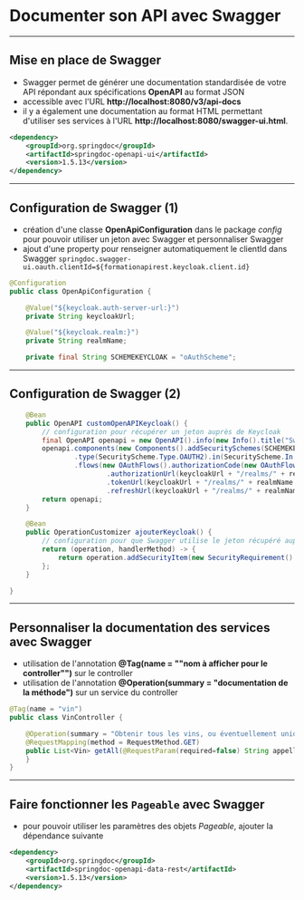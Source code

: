 # Documenter son API avec Swagger

----

## Mise en place de Swagger

- Swagger permet de générer une documentation standardisée de votre API répondant aux spécifications **OpenAPI** au format JSON
- accessible avec l'URL **http://localhost:8080/v3/api-docs**
- il y a également une documentation au format HTML permettant d'utiliser ses services à l'URL **http://localhost:8080/swagger-ui.html**. 

```xml
<dependency>
	<groupId>org.springdoc</groupId>
	<artifactId>springdoc-openapi-ui</artifactId>
	<version>1.5.13</version>
</dependency>
```

----

## Configuration de Swagger (1)

- création d'une classe **OpenApiConfiguration** dans le package *config* pour pouvoir utiliser un jeton avec Swagger et personnaliser Swagger
- ajout d'une property pour renseigner automatiquement le clientId dans Swagger `springdoc.swagger-ui.oauth.clientId=${formationapirest.keycloak.client.id}`

```java
@Configuration
public class OpenApiConfiguration {

	@Value("${keycloak.auth-server-url:}")
	private String keycloakUrl;

	@Value("${keycloak.realm:}")
	private String realmName;

	private final String SCHEMEKEYCLOAK = "oAuthScheme";
```

----

## Configuration de Swagger (2)

```java
	@Bean
	public OpenAPI customOpenAPIKeycloak() {
		// configuration pour récupérer un jeton auprès de Keycloak
		final OpenAPI openapi = new OpenAPI().info(new Info().title("Swagger Formation API REST"));
		openapi.components(new Components().addSecuritySchemes(SCHEMEKEYCLOAK, new SecurityScheme()
				.type(SecurityScheme.Type.OAUTH2).in(SecurityScheme.In.HEADER).description("Authentification keycloak")
				.flows(new OAuthFlows().authorizationCode(new OAuthFlow()
						.authorizationUrl(keycloakUrl + "/realms/" + realmName + "/protocol/openid-connect/auth")
						.tokenUrl(keycloakUrl + "/realms/" + realmName + "/protocol/openid-connect/token")
						.refreshUrl(keycloakUrl + "/realms/" + realmName + "/protocol/openid-connect/token")))));
		return openapi;
	}

	@Bean
	public OperationCustomizer ajouterKeycloak() {
		// configuration pour que Swagger utilise le jeton récupéré auprès de Keycloak
		return (operation, handlerMethod) -> {
			return operation.addSecurityItem(new SecurityRequirement().addList(SCHEMEKEYCLOAK));
		};
	}

}
```

----

## Personnaliser la documentation des services avec Swagger
- utilisation de l'annotation **@Tag(name = ""nom à afficher pour le controller"")** sur le controller
- utilisation de l'annotation **@Operation(summary = "documentation de la méthode")** sur un service du controller

```java
@Tag(name = "vin")
public class VinController {

	@Operation(summary = "Obtenir tous les vins, ou éventuellement uniquement les vins d'une appellation avec le paramètre appellation")
	@RequestMapping(method = RequestMethod.GET)
	public List<Vin> getAll(@RequestParam(required=false) String appellation){
	}
}
```

----

## Faire fonctionner les `Pageable` avec Swagger

- pour pouvoir utiliser les paramètres des objets *Pageable*, ajouter la dépendance suivante

```xml
<dependency>
	<groupId>org.springdoc</groupId>
	<artifactId>springdoc-openapi-data-rest</artifactId>
	<version>1.5.13</version>
</dependency>
```